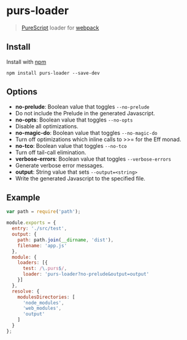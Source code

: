# purs-loader

> [PureScript](http://www.purescript.org) loader for [webpack](http://webpack.github.io)

## Install

Install with [npm](https://npmjs.org/package/purs-loader)

```
npm install purs-loader --save-dev
```

## Options

 - **no-prelude**: Boolean value that toggles `--no-prelude`
  - Do not include the Prelude in the generated Javascript.
 - **no-opts**: Boolean value that toggles `--no-opts`
  - Disable all optimizations.
 - **no-magic-do**: Boolean value that toggles `--no-magic-do`
  - Turn off optimizations which inline calls to >>= for the Eff monad.
 - **no-tco**: Boolean value that toggles `--no-tco`
  - Turn off tail-call elimination.
 - **verbose-errors**: Boolean value that toggles `--verbose-errors`
  - Generate verbose error messages.
 - **output**: String value that sets `--output=<string>`
  - Write the generated Javascript to the specified file.

## Example

```js
var path = require('path');

module.exports = {
  entry: './src/test',
  output: {
    path: path.join(__dirname, 'dist'),
    filename: 'app.js'
  },
  module: {
    loaders: [{
      test: /\.purs$/,
      loader: 'purs-loader?no-prelude&output=output'
    }]
  },
  resolve: {
    modulesDirectories: [
      'node_modules',
      'web_modules',
      'output'
    ]
  }
};
```
